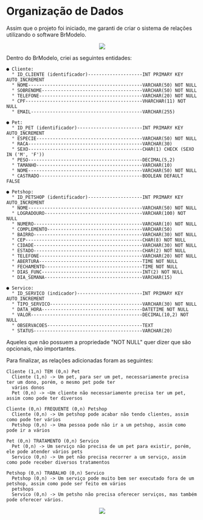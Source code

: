 # Organização de Dados
<p>Assim que o projeto foi iniciado, me garanti de criar o sistema de relações utilizando o software BrModelo.</p>
<p align="center"><img src="https://github.com/user-attachments/assets/96c4b56e-899d-4576-b7db-c2d78da69d82"></p>
<p>Dentro do BrModelo, criei as seguintes entidades:</p>

```
● Cliente:
  ° ID_CLIENTE (identificador)--------------------INT PRIMARY KEY AUTO_INCREMENT
  ° NOME------------------------------------------VARCHAR(50) NOT NULL
  ° SOBRENOME-------------------------------------VARCHAR(50) NOT NULL
  ° TELEFONE--------------------------------------VARCHAR(20) NOT NULL
  ° CPF-------------------------------------------VHARCHAR(11) NOT NULL
  ° EMAIL-----------------------------------------VARCHAR(255)

● Pet:
  ° ID_PET (identificador)------------------------INT PRIMARY KEY AUTO_INCREMENT
  ° ESPECIE---------------------------------------VARCHAR(50) NOT NULL
  ° RACA------------------------------------------VARCHAR(30)
  ° SEXO------------------------------------------CHAR(1) CHECK (SEXO IN ('M', 'F'))
  ° PESO------------------------------------------DECIMAL(5,2)
  ° TAMANHO---------------------------------------VARCHAR(10)
  ° NOME------------------------------------------VARCHAR(50) NOT NULL
  ° CASTRADO--------------------------------------BOOLEAN DEFAULT FALSE

● Petshop:
  ° ID_PETSHOP (identificador)--------------------INT PRIMARY KEY AUTO_INCREMENT
  ° NOME------------------------------------------VARCHAR(50) NOT NULL
  ° LOGRADOURO------------------------------------VARCHAR(100) NOT NULL
  ° NUMERO----------------------------------------VARCHAR(10) NOT NULL
  ° COMPLEMENTO-----------------------------------VARCHAR(50)
  ° BAIRRO----------------------------------------VARCHAR(30) NOT NULL
  ° CEP-------------------------------------------CHAR(8) NOT NULL
  ° CIDADE----------------------------------------VARCHAR(30) NOT NULL
  ° ESTADO----------------------------------------CHAR(2) NOT NULL
  ° TELEFONE--------------------------------------VARCHAR(20) NOT NULL
  ° ABERTURA--------------------------------------TIME NOT NULL
  ° FECHAMENTO------------------------------------TIME NOT NULL
  ° DIAS_FUNC-------------------------------------INT(2) NOT NULL
  ° DIA_SEMANA------------------------------------VARCHAR(15)

● Servico:
  ° ID_SERVICO (indicador)------------------------INT PRIMARY KEY AUTO_INCREMENT
  ° TIPO_SERVICO----------------------------------VARCHAR(30) NOT NULL
  ° DATA_HORA-------------------------------------DATETIME NOT NULL
  ° VALOR-----------------------------------------DECIMAL(10,2) NOT NULL
  ° OBSERVACOES-----------------------------------TEXT
  ° STATUS----------------------------------------VARCHAR(20)
```

<p>Aqueles que não possuem a propriedade "NOT NULL" quer dizer que são opcionais, não importantes.</p>
<p>Para finalizar, as relações adicionadas foram as seguintes:</p>

```
Cliente (1,n) TEM (0,n) Pet
  Cliente (1,n) -> Um pet, para ser um pet, necessariamente precisa ter um dono, porém, o mesmo pet pode ter
  vários donos
  Pet (0,n) -> ~Um cliente não necessariamente precisa ter um pet, assim como pode ter diversos

Cliente (0,n) FREQUENTE (0,n) Petshop
  Cliente (0,n) -> Um petshop pode acabar não tendo clientes, assim como pode ter vários
  Petshop (0,n) -> Uma pessoa pode não ir a um petshop, assim como pode ir a vários

Pet (0,n) TRATAMENTO (0,n) Servico
  Pet (0,n) -> Um serviço não precisa de um pet para existir, porém, ele pode atender vários pets
  Servico (0,n) -> Um pet não precisa recorrer a um serviço, assim como pode receber diversos tratamentos

Petshop (0,n) TRABALHO (0,n) Servico
  Petshop (0,n) -> Um serviço pode muito bem ser executado fora de um petshop, assim como pode ser feito em vários
  petshops
  Servico (0,n) -> Um petsho não precisa oferecer serviços, mas também pode oferecer vários.
```
<p align="center"><img src="https://github.com/user-attachments/assets/4ecd18e0-ede8-47a8-8a6c-492244696316"></p>

